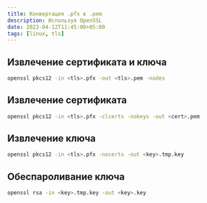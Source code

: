 ```yaml
---
title: Конвертация .pfx в .pem
description: Используя OpenSSL
date: 2023-04-12T11:45:00+05:00
tags: [linux, tls]
---
```

## Извлечение сертификата и ключа

```bash
openssl pkcs12 -in <tls>.pfx -out <tls>.pem -nodes
```

## Извлечение сертификата

```bash
openssl pkcs12 -in <tls>.pfx -clcerts -nokeys -out <cert>.pem
```

## Извлечение ключа

```bash
openssl pkcs12 -in <tls>.pfx -nocerts -out <key>.tmp.key
```

## Обеспароливание ключа

```bash
openssl rsa -in <key>.tmp.key -out <key>.key
```
